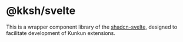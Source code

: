 # @kksh/svelte

This is a wrapper component library of the [shadcn-svelte](https://www.shadcn-svelte.com), designed to facilitate development of Kunkun extensions.

